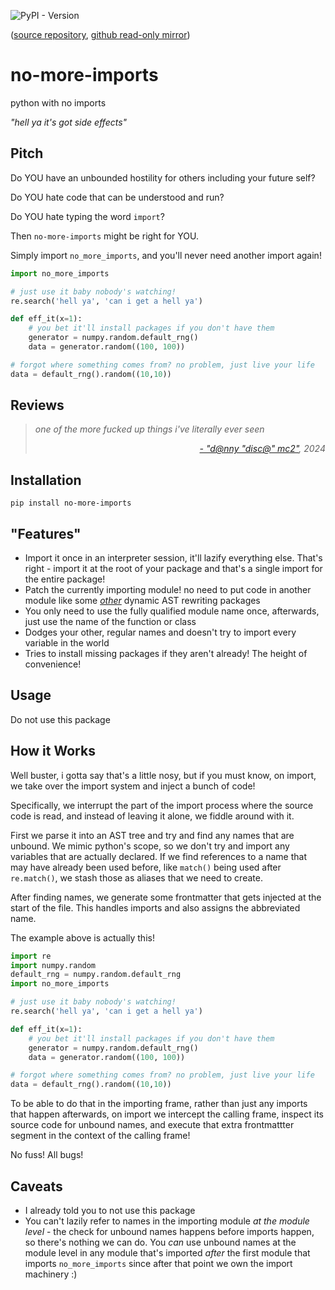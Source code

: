 ![PyPI - Version](https://img.shields.io/pypi/v/no-more-imports)

([source repository](https://git.jon-e.net/jonny/no-more-imports), [github read-only mirror](https://github.com/sneakers-the-rat/no-more-imports))

# no-more-imports

python with no imports

*"hell ya it's got side effects"*

## Pitch

Do YOU have an unbounded hostility for others including your future self?

Do YOU hate code that can be understood and run?

Do YOU hate typing the word `import`?

Then `no-more-imports` might be right for YOU.

Simply import `no_more_imports`, and you'll never need another import again!

```python
import no_more_imports

# just use it baby nobody's watching!
re.search('hell ya', 'can i get a hell ya')

def eff_it(x=1):
    # you bet it'll install packages if you don't have them
    generator = numpy.random.default_rng()
    data = generator.random((100, 100))

# forgot where something comes from? no problem, just live your life
data = default_rng().random((10,10))
```

## Reviews

<blockquote>
<span style="font-style: italic;">

one of the more fucked up things i've literally ever seen

</span>
<span style="text-align: right; font-style: italic;">

[- "d@nny "disc@" mc2"](https://circumstances.run/@hipsterelectron/113321459589917839), 2024 

</span>
</blockquote>

## Installation

```shell
pip install no-more-imports 
```

## "Features"

- Import it once in an interpreter session, it'll lazify everything else.
  That's right - import it at the root of your package and that's a single import for the entire package!
- Patch the currently importing module! no need to put code in another module
  like some [*other*](https://github.com/aroberge/ideas) dynamic AST rewriting packages
- You only need to use the fully qualified module name once,
  afterwards, just use the name of the function or class
- Dodges your other, regular names and doesn't try to import every variable in the world
- Tries to install missing packages if they aren't already! The height of convenience!

## Usage

Do not use this package

## How it Works

Well buster, i gotta say that's a little nosy, but if you must know,
on import, we take over the import system and inject a bunch of code!

Specifically, we interrupt the part of the import process where the source code is read,
and instead of leaving it alone, we fiddle around with it. 

First we parse it into an AST tree and try and find any names that are unbound.
We mimic python's scope, so we don't try and import any variables that are actually declared.
If we find references to a name that may have already been used before,
like `match()` being used after `re.match()`, we stash those as aliases that
we need to create.

After finding names, we generate some frontmatter that gets injected at the start of the file.
This handles imports and also assigns the abbreviated name.

The example above is actually this!

```python
import re
import numpy.random
default_rng = numpy.random.default_rng
import no_more_imports

# just use it baby nobody's watching!
re.search('hell ya', 'can i get a hell ya')

def eff_it(x=1):
    # you bet it'll install packages if you don't have them
    generator = numpy.random.default_rng()
    data = generator.random((100, 100))

# forgot where something comes from? no problem, just live your life
data = default_rng().random((10,10))
```

To be able to do that in the importing frame, rather than just any imports
that happen afterwards, on import we intercept the calling frame,
inspect its source code for unbound names,
and execute that extra frontmattter segment in the context of the calling frame!

No fuss! All bugs!

## Caveats

- I already told you to not use this package
- You can't lazily refer to names in the importing module
  *at the module level* - the check for unbound names happens before
  imports happen, so there's nothing we can do. 
  You *can* use unbound names at the module level in any module
  that's imported *after* the first module that imports `no_more_imports` since
  after that point we own the import machinery :)
